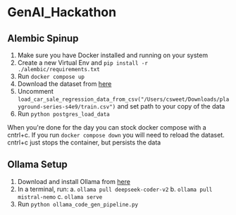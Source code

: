 # GenAI_Hackathon

## Alembic Spinup
1. Make sure you have Docker installed and running on your system
2. Create a new Virtual Env and `pip install -r ./alembic/requirements.txt`
3. Run `docker compose up`
4. Download the dataset from [here](https://www.kaggle.com/competitions/playground-series-s4e9/data)
5. Uncomment `load_car_sale_regression_data_from_csv("/Users/csweet/Downloads/playground-series-s4e9/train.csv")` and set path to your copy of the data
6. Run `python postgres_load_data`

When you're done for the day you can stock docker compose with a cntrl+c. If you run `docker compose down` you will need to reload the dataset. cntrl+c just stops the container, but persists the data

## Ollama Setup
1. Download and install Ollama from [here](https://ollama.ai/)
2. In a terminal, run:
    a. `ollama pull deepseek-coder-v2`
    b. `ollama pull mistral-nemo`
    c. `ollama serve`
3. Run `python ollama_code_gen_pipeline.py`